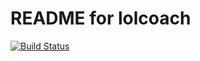 README for lolcoach
==========================

[![Build Status](https://travis-ci.org/dudaaslaci/lolcoach.svg?branch=master)](https://travis-ci.org/dudaaslaci/lolcoach)
